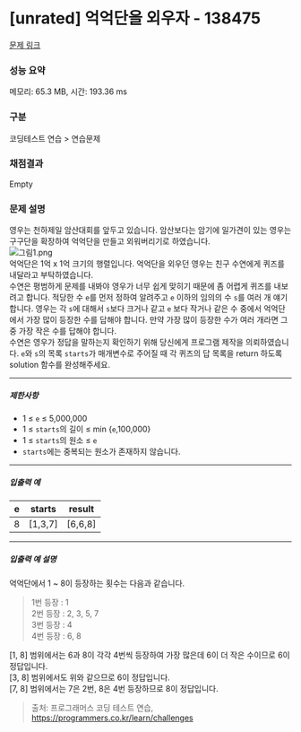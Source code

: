 # [unrated] 억억단을 외우자 - 138475 

[문제 링크](https://school.programmers.co.kr/learn/courses/30/lessons/138475) 

### 성능 요약

메모리: 65.3 MB, 시간: 193.36 ms

### 구분

코딩테스트 연습 > 연습문제

### 채점결과

Empty

### 문제 설명

<p>영우는 천하제일 암산대회를 앞두고 있습니다. 암산보다는 암기에 일가견이 있는 영우는 구구단을 확장하여 억억단을 만들고 외워버리기로 하였습니다.<br>
<img src="https://grepp-programmers.s3.ap-northeast-2.amazonaws.com/files/production/cc875dfd-d9d5-4594-8c3c-06e7e1ba9e22/%EA%B7%B8%EB%A6%BC1.png" title="" alt="그림1.png"><br>
억억단은 1억 x 1억 크기의 행렬입니다. 억억단을 외우던 영우는 친구 수연에게 퀴즈를 내달라고 부탁하였습니다.<br>
수연은 평범하게 문제를 내봐야 영우가 너무 쉽게 맞히기 때문에 좀 어렵게 퀴즈를 내보려고 합니다. 적당한 수 <code>e</code>를 먼저 정하여 알려주고 <code>e</code> 이하의 임의의 수 <code>s</code>를 여러 개 얘기합니다. 영우는 각 <code>s</code>에 대해서 <code>s</code>보다 크거나 같고 <code>e</code> 보다 작거나 같은 수 중에서 억억단에서 가장 많이 등장한 수를 답해야 합니다. 만약 가장 많이 등장한 수가 여러 개라면 그 중 가장 작은 수를 답해야 합니다.<br>
수연은 영우가 정답을 말하는지 확인하기 위해 당신에게 프로그램 제작을 의뢰하였습니다. <code>e</code>와 <code>s</code>의 목록 <code>starts</code>가 매개변수로 주어질 때 각 퀴즈의 답 목록을 return 하도록 solution 함수를 완성해주세요.</p>

<hr>

<h5>제한사항</h5>

<ul>
<li>1 ≤ <code>e</code> ≤ 5,000,000</li>
<li>1 ≤ <code>starts</code>의 길이 ≤ min {<code>e</code>,100,000}</li>
<li>1 ≤ <code>starts</code>의 원소 ≤ <code>e</code></li>
<li><code>starts</code>에는 중복되는 원소가 존재하지 않습니다.</li>
</ul>

<hr>

<h5>입출력 예</h5>
<table class="table">
        <thead><tr>
<th>e</th>
<th>starts</th>
<th>result</th>
</tr>
</thead>
        <tbody><tr>
<td>8</td>
<td>[1,3,7]</td>
<td>[6,6,8]</td>
</tr>
</tbody>
      </table>
<hr>

<h5>입출력 예 설명</h5>

<p>억억단에서 1 ~ 8이 등장하는 횟수는 다음과 같습니다.</p>

<blockquote>
<p>1번 등장 : 1<br>
2번 등장 : 2, 3, 5, 7<br>
3번 등장 : 4<br>
4번 등장 : 6, 8</p>
</blockquote>

<p>[1, 8] 범위에서는 6과 8이 각각 4번씩 등장하여 가장 많은데 6이 더 작은 수이므로 6이 정답입니다.<br>
[3, 8] 범위에서도 위와 같으므로 6이 정답입니다.<br>
[7, 8] 범위에서는 7은 2번, 8은 4번 등장하므로 8이 정답입니다.</p>


> 출처: 프로그래머스 코딩 테스트 연습, https://programmers.co.kr/learn/challenges
